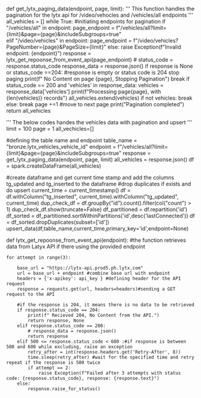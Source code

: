 def get_lytx_paging_data(endpoint, page, limit):
    '''
    This function handles the pagination for the lytx api for /video/vehocles and /vehicles/all endpoints
    '''
    all_vehicles = []
    while True:
        #initiating endpoints for pagination
        if "/vehicles/all" in endpoint:
            page_endpoint = f"/vehicles/all?limit={limit}&page={page}&includeSubgroups=true"    
        elif "/video/vehicles" in endpoint:
            page_endpoint = f"/video/vehicles?PageNumber={page}&PageSize={limit}"
        else:
            raise Exception(f"Invalid endpoint: {endpoint}")
        response = lytx_get_repoonse_from_event_api(page_endpoint)
        # status_code = response.status_code
        response_data = response.json()
        if response is None or status_code ==204: #response is empty or status code is 204 stop paging
            print(f" No Content on page {page}, Stopping Pagination")
            break
        if status_code == 200 and 'vehicles' in response_data:
            vehicles = response_data['vehicles']
            print(f"Processing page{page}, with {len(vehicles)} records")
            all_vehicles.extend(vehicles) 
            if not vehicles:
                break
        else:
            break
        page +=1 #move to next page
    print("Pagination completed")
    return all_vehicles


'''
The below codes handes the vehicles data with pagination and upsert
'''
limit = 100
page = 1
all_vechicles=[]

#defining the table name and endpoint
table_name = "bronze.lytx_vehicles_vehicle_id"
endpoint = f"/vehicles/all?limit={limit}&page={page}&includeSubgroups=true"
response = get_lytx_paging_data(endpoint, page, limit)
all_vehicles = response.json()
df = spark.createDataFrame(all_vehicles)

#create dataframe and get current time stamp and add the columns tg_updated and tg_inserted to the dataframe
#drop duplicates if exists and do upsert
current_time = current_timestamp()
df = df.withColumn("tg_inserted", current_time).withColumn("tg_updated", current_time)
dup_check_df = df.groupBy("id").count().filter(col("count") > 1)
dup_check_df.show(truncate=False)
df_partitioned = df.repartition('id')
df_sorted = df_partitioned.sortWithinPartitions('id',desc('lastConnected'))
df = df_sorted.dropDuplicates(subset=['id'])
upsert_data(df,table_name,current_time,primary_key='id',endpoint=None)


def lytx_get_repoonse_from_event_api(endpoint):
    #the function retrieves data from Latyx API if there using the provided endpoint

    for attempt in range(3):
        
        base_url = "https://lytx-api.prod5.ph.lytx.com"
        url = base_url + endpoint #combine base url with endpoint
        headers = {'x-apikey': api_key } #defining header for the API request
        response = requests.get(url, headers=headers)#sending a GET request to the API
        
        #if the response is 204, it means there is no data to be retrieved
        if response.status_code == 204:
            print(f" Recieved 204, No Content from the API.")
            return response, None
        elif response.status_code == 200:
            # response_data = response.json()
            return response
        elif 500 <= response.status_code < 600 :#if response is between 500 and 600 while excluding, raise an exception
            retry_after = int(response.headers.get('Retry-After', 8))
            time.sleep(retry_after) #wait for the specified time and retry repeat if the response is 500 twice
            if attempt == 2: 
                raise Exception(f"Failed after 3 attempts with status code: {response.status_code}, response: {response.text}")
        else:
            response.raise_for_status()
